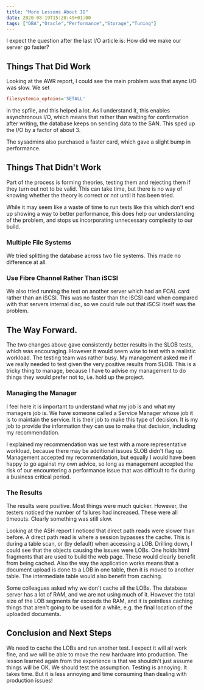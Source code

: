```yaml
---
title: "More Lessons About IO"
date: 2020-08-19T15:20:49+01:00
tags: ["DBA","Oracle","Performance","Storage","Tuning"]
---
```


I expect the question after the last I/O article is: How did we make our server go faster?

## Things That Did Work
Looking at the AWR report, I could see the main problem was that
async I/O was slow. We set 
```ini
filesystemio_optoins='SETALL'
```
in the spfile, and this helped a lot. As I understand it, 
this enables asynchronous I/O, which means
that rather than waiting for confirmation after writing, the database keeps
on sending data to the SAN. This sped up the I/O by a factor of about 3.

The sysadmins also purchased a faster card, which gave a slight bump in performance.

## Things That Didn't Work

Part of the process is forming theories, testing them and rejecting them
if they turn out not to be valid. This can take time, but there is no way
of knowing whether the theory is correct or not until it has been tried.

While it may seem like a waste of time to run tests like this
which don't end up showing a way to better performance, this does help our
understanding of the problem, and stops us incorporating unnecessary complexity
to our build.

### Multiple File Systems

We tried splitting the database across two file systems. This made no difference
at all. 

### Use Fibre Channel Rather Than iSCSI

We also tried running the test on another server which had an FCAL
card rather than an iSCSI. This was no faster than the iSCSI card when compared
with that servers internal disc, so we could rule out that iSCSI itself
was the problem. 

## The Way Forward.
The two changes above gave consistently better results in the 
SLOB tests, which was encouraging.
However it would seem wise to test with a realistic workload. The testing team
was rather busy. My management asked me if we really needed to test given the
very positive results from SLOB. This is a tricky thing to manage, because I
have to advise my management to do things they would prefer not to, i.e. hold
up the project.
 
### Managing the Manager
I feel here it is important  to understand what my job is and what my managers
job is. We have someone called a Service Manager whose job it is to maintain the
service. It is their job to make this type of decision. It is my job to provide
the information they can use to make that decision, including my recommendation.
 
I explained my recommendation was we test with a more representative workload, because
there may be additional issues SLOB didn't flag up. Management accepted my
recommendation, but equally I would have been happy to go against my own advice,
so long as management accepted the risk of our encountering a performance issue
that was difficult to fix during a business critical period. 
 
### The Results
The results were positive. Most things were much quicker. However, the testers
noticed the number of failures had increased. These were all timeouts.
Clearly something was still slow. 

Looking at the ASH report I noticed that
direct path reads were slower than before. A direct path read is where a session
bypasses the cache. This is during a table scan, or (by default) when accessing
a LOB. Drilling down, I could see that the objects causing the issues were LOBs.
One holds html fragments
that are used to build the web page. These would clearly benefit from being
cached. Also the way the application works means that a document upload is done
to a LOB in one table, then it is moved to another table. The intermediate table
would also benefit from caching.

Some colleagues asked why we don't cache all the LOBs. The database server has
a lot of RAM, and we are not using much of it. However the total size of the LOB
segments far exceeds the RAM, and it is pointless caching things that aren't
going to be used for a while, e.g. the final location of the uploaded documents.

## Conclusion and Next Steps

We need to cache the LOBs and run another test. I expect it will all work fine,
and we will be able to move the new hardware into production. The lesson learned
again from the experience is that we shouldn't just assume things will be OK.
We should test the assumption. Testing
is annoying. It takes time. But it is less annoying and time consuming
than dealing with production issues!